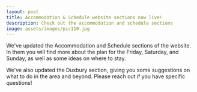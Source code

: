 ```yaml
---
layout: post
title: Accommodation & Schedule website sections now live!
description: Check out the accommodation and schedule sections
image: assets/images/pic110.jpg
---
```


We've updated the Accommodation and Schedule sections of the website.  In them you will find more about the plan for the Friday, Saturday, and Sunday, as well as some ideas on where to stay.

We've also updated the Duxbury section, giving you some suggestions on what to do in the area and beyond.  Please reach out if you have specific questions!

